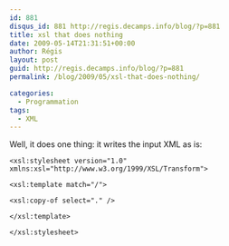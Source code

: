 ```yaml
---
id: 881
disqus_id: 881 http://regis.decamps.info/blog/?p=881
title: xsl that does nothing
date: 2009-05-14T21:31:51+00:00
author: Régis
layout: post
guid: http://regis.decamps.info/blog/?p=881
permalink: /blog/2009/05/xsl-that-does-nothing/

categories:
  - Programmation
tags:
  - XML
---
```

Well, it does one thing: it writes the input XML as is:
  
```
<xsl:stylesheet version="1.0" xmlns:xsl="http://www.w3.org/1999/XSL/Transform">

<xsl:template match="/">
  
<xsl:copy-of select="." />
  
</xsl:template>

</xsl:stylesheet>
```
